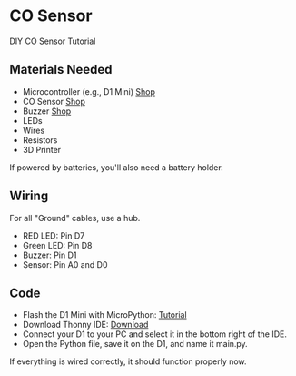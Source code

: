 # CO Sensor
DIY CO Sensor Tutorial

## Materials Needed

- Microcontroller (e.g., D1 Mini) [Shop](https://www.makershop.de/plattformen/d1-mini/wemos-d1-mini/)
- CO Sensor [Shop](https://www.makershop.de/sensoren/gas/mq-7-kohlenmonoxid-sensor/)
- Buzzer [Shop](https://www.az-delivery.de/products/buzzer-modul-passiv)
- LEDs
- Wires
- Resistors
- 3D Printer

If powered by batteries, you'll also need a battery holder.

## Wiring
For all "Ground" cables, use a hub.

- RED LED: Pin D7
- Green LED: Pin D8
- Buzzer: Pin D1
- Sensor: Pin A0 and D0

## Code

- Flash the D1 Mini with MicroPython: [Tutorial](https://www.wemos.cc/en/latest/tutorials/d1/get_started_with_micropython_d1.html)
- Download Thonny IDE: [Download](https://thonny.org/)
- Connect your D1 to your PC and select it in the bottom right of the IDE.
- Open the Python file, save it on the D1, and name it main.py.

If everything is wired correctly, it should function properly now.
